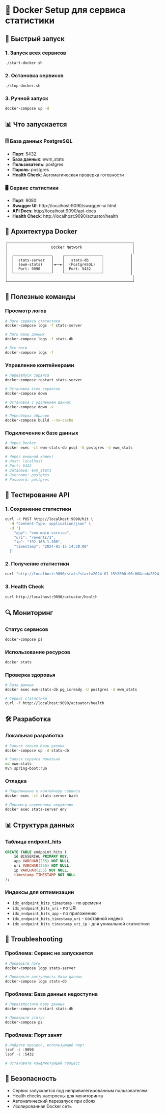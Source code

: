 # 🐳 Docker Setup для сервиса статистики

## 🚀 Быстрый запуск

### 1. Запуск всех сервисов
```bash
./start-docker.sh
```

### 2. Остановка сервисов
```bash
./stop-docker.sh
```

### 3. Ручной запуск
```bash
docker-compose up -d
```

## 📊 Что запускается

### 🗄️ База данных PostgreSQL
- **Порт**: 5432
- **База данных**: ewm_stats
- **Пользователь**: postgres
- **Пароль**: postgres
- **Health Check**: Автоматическая проверка готовности

### 🖥️ Сервис статистики
- **Порт**: 9090
- **Swagger UI**: http://localhost:9090/swagger-ui.html
- **API Docs**: http://localhost:9090/api-docs
- **Health Check**: http://localhost:9090/actuator/health

## 🔧 Архитектура Docker

```
┌─────────────────────────────────────────────────────────┐
│                    Docker Network                       │
│                                                         │
│  ┌─────────────────┐    ┌─────────────────┐            │
│  │  stats-server   │    │   stats-db      │            │
│  │  (ewm-stats)    │◄──►│  (PostgreSQL)   │            │
│  │  Port: 9090     │    │  Port: 5432     │            │
│  └─────────────────┘    └─────────────────┘            │
│                                                         │
└─────────────────────────────────────────────────────────┘
```

## 📝 Полезные команды

### Просмотр логов
```bash
# Логи сервиса статистики
docker-compose logs -f stats-server

# Логи базы данных
docker-compose logs -f stats-db

# Все логи
docker-compose logs -f
```

### Управление контейнерами
```bash
# Перезапуск сервиса
docker-compose restart stats-server

# Остановка всех сервисов
docker-compose down

# Остановка с удалением данных
docker-compose down -v

# Пересборка образов
docker-compose build --no-cache
```

### Подключение к базе данных
```bash
# Через Docker
docker exec -it ewm-stats-db psql -U postgres -d ewm_stats

# Через внешний клиент
# Host: localhost
# Port: 5432
# Database: ewm_stats
# Username: postgres
# Password: postgres
```

## 🧪 Тестирование API

### 1. Сохранение статистики
```bash
curl -X POST http://localhost:9090/hit \
  -H "Content-Type: application/json" \
  -d '{
    "app": "ewm-main-service",
    "uri": "/events/1",
    "ip": "192.168.1.100",
    "timestamp": "2024-01-15 14:30:00"
  }'
```

### 2. Получение статистики
```bash
curl "http://localhost:9090/stats?start=2024-01-15%2000:00:00&end=2024-01-15%2023:59:59&unique=false"
```

### 3. Health Check
```bash
curl http://localhost:9090/actuator/health
```

## 🔍 Мониторинг

### Статус сервисов
```bash
docker-compose ps
```

### Использование ресурсов
```bash
docker stats
```

### Проверка здоровья
```bash
# База данных
docker exec ewm-stats-db pg_isready -U postgres -d ewm_stats

# Сервис статистики
curl -f http://localhost:9090/actuator/health
```

## 🛠️ Разработка

### Локальная разработка
```bash
# Запуск только базы данных
docker-compose up -d stats-db

# Запуск сервиса локально
cd ewm-stats
mvn spring-boot:run
```

### Отладка
```bash
# Подключение к контейнеру сервиса
docker exec -it stats-server bash

# Просмотр переменных окружения
docker exec stats-server env
```

## 📊 Структура данных

### Таблица endpoint_hits
```sql
CREATE TABLE endpoint_hits (
    id BIGSERIAL PRIMARY KEY,
    app VARCHAR(255) NOT NULL,
    uri VARCHAR(255) NOT NULL,
    ip VARCHAR(255) NOT NULL,
    timestamp TIMESTAMP NOT NULL
);
```

### Индексы для оптимизации
- `idx_endpoint_hits_timestamp` - по времени
- `idx_endpoint_hits_uri` - по URI
- `idx_endpoint_hits_app` - по приложению
- `idx_endpoint_hits_timestamp_uri` - составной индекс
- `idx_endpoint_hits_timestamp_uri_ip` - для уникальной статистики

## 🚨 Troubleshooting

### Проблема: Сервис не запускается
```bash
# Проверьте логи
docker-compose logs stats-server

# Проверьте доступность базы данных
docker-compose logs stats-db
```

### Проблема: База данных недоступна
```bash
# Перезапустите базу данных
docker-compose restart stats-db

# Проверьте статус
docker-compose ps
```

### Проблема: Порт занят
```bash
# Найдите процесс, использующий порт
lsof -i :9090
lsof -i :5432

# Остановите конфликтующий процесс
```

## 🔐 Безопасность

- Сервис запускается под непривилегированным пользователем
- Health checks настроены для мониторинга
- Автоматический перезапуск при сбоях
- Изолированная Docker сеть
